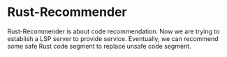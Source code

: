 # Rust-Recommender

Rust-Recommender is about code recommendation. 
Now we are trying to establish a LSP server to provide service.
Eventually, we can recommend some safe Rust code segment to replace unsafe code segment.